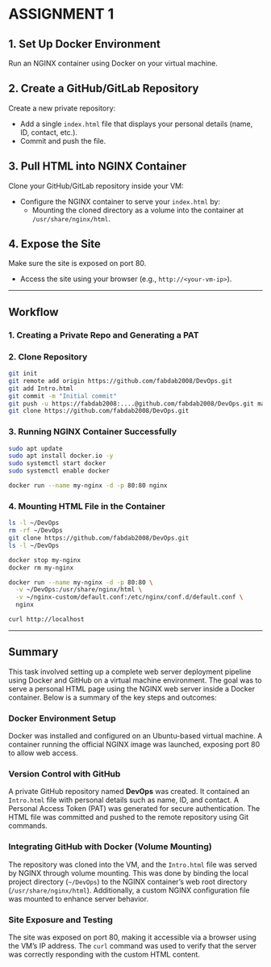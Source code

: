 # ASSIGNMENT 1

## 1. Set Up Docker Environment
Run an NGINX container using Docker on your virtual machine.

## 2. Create a GitHub/GitLab Repository
Create a new private repository:
- Add a single `index.html` file that displays your personal details (name, ID, contact, etc.).
- Commit and push the file.

## 3. Pull HTML into NGINX Container
Clone your GitHub/GitLab repository inside your VM:
- Configure the NGINX container to serve your `index.html` by:
  - Mounting the cloned directory as a volume into the container at `/usr/share/nginx/html`.

## 4. Expose the Site
Make sure the site is exposed on port 80.
- Access the site using your browser (e.g., `http://<your-vm-ip>`).

---

## Workflow

### 1. Creating a Private Repo and Generating a PAT

### 2. Clone Repository
```bash
git init
git remote add origin https://github.com/fabdab2008/DevOps.git
git add Intro.html
git commit -m "Initial commit"
git push -u https://fabdab2008:....@github.com/fabdab2008/DevOps.git master
git clone https://github.com/fabdab2008/DevOps.git
```

### 3. Running NGINX Container Successfully
```bash
sudo apt update
sudo apt install docker.io -y
sudo systemctl start docker
sudo systemctl enable docker

docker run --name my-nginx -d -p 80:80 nginx
```

### 4. Mounting HTML File in the Container
```bash
ls -l ~/DevOps
rm -rf ~/DevOps
git clone https://github.com/fabdab2008/DevOps.git
ls -l ~/DevOps

docker stop my-nginx
docker rm my-nginx

docker run --name my-nginx -d -p 80:80 \
  -v ~/DevOps:/usr/share/nginx/html \
  -v ~/nginx-custom/default.conf:/etc/nginx/conf.d/default.conf \
  nginx

curl http://localhost
```

---

## Summary

This task involved setting up a complete web server deployment pipeline using Docker and GitHub on a virtual machine environment. The goal was to serve a personal HTML page using the NGINX web server inside a Docker container. Below is a summary of the key steps and outcomes:

### Docker Environment Setup
Docker was installed and configured on an Ubuntu-based virtual machine. A container running the official NGINX image was launched, exposing port 80 to allow web access.

### Version Control with GitHub
A private GitHub repository named **DevOps** was created. It contained an `Intro.html` file with personal details such as name, ID, and contact. A Personal Access Token (PAT) was generated for secure authentication. The HTML file was committed and pushed to the remote repository using Git commands.

### Integrating GitHub with Docker (Volume Mounting)
The repository was cloned into the VM, and the `Intro.html` file was served by NGINX through volume mounting. This was done by binding the local project directory (`~/DevOps`) to the NGINX container’s web root directory (`/usr/share/nginx/html`). Additionally, a custom NGINX configuration file was mounted to enhance server behavior.

### Site Exposure and Testing
The site was exposed on port 80, making it accessible via a browser using the VM’s IP address. The `curl` command was used to verify that the server was correctly responding with the custom HTML content.
